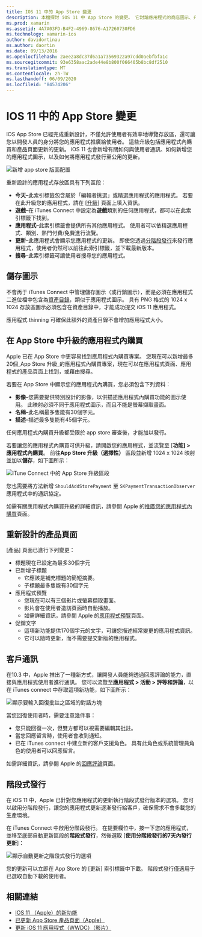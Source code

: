 ```yaml
---
title: IOS 11 中的 App Store 變更
description: 本檔探討 iOS 11 中 App Store 的變更。 它討論應用程式的商店圖示、升級的應用程式內購買、重新設計的產品頁面、客戶通訊和分階段發行。
ms.prod: xamarin
ms.assetid: 4A7A03FD-B4F2-4969-8676-A17260730FD6
ms.technology: xamarin-ios
author: davidortinau
ms.author: daortin
ms.date: 09/13/2016
ms.openlocfilehash: 2aee2a8dc37d6a1a73569322a97cdd0aebfbfa1c
ms.sourcegitcommit: 93e6358aac2ade44e8b800f066405b8bc8df2510
ms.translationtype: MT
ms.contentlocale: zh-TW
ms.lasthandoff: 06/09/2020
ms.locfileid: "84574206"
---
```

# <a name="app-store-changes-in-ios-11"></a>IOS 11 中的 App Store 變更

IOS App Store 已經完成重新設計，不僅允許使用者有效率地導覽存放區，還可讓您以開發人員的身分將您的應用程式推廣給使用者。 這些升級包括應用程式內購買和產品頁面更新的更新。 iOS 11 也會新增有關如何與使用者通訊、如何新增您的應用程式圖示，以及如何將應用程式發行至公用的更新。

![新增 app store 版面配置](app-store-changes-images/image3.jpg)

重新設計的應用程式存放區具有下列區段：

- **今天**–此索引標籤包含屬於「編輯者挑選」或精選應用程式的應用程式。 若要在此升級您的應用程式，請在 [[升級](https://developer.apple.com//contact/app-store/promote/)] 頁面上填入資訊。
- **遊戲**–在 iTunes Connect 中設定為**遊戲**類別的任何應用程式，都可以在此索引標籤下找到。
- **應用程式**–此索引標籤會提供所有其他應用程式。 使用者可以依精選應用程式、類別、熱門付費/免費進行流覽。
- **更新**–此應用程式會顯示您應用程式的更新。 即使您透過[分階段發行](#Phased_Release)來發行應用程式，使用者仍然可以前往此索引標籤，並下載最新版本。
- **搜尋**–此索引標籤可讓使用者搜尋您的應用程式。

## <a name="store-icon"></a>儲存圖示

不會再于 iTunes Connect 中管理儲存圖示（或行銷圖示），而是必須在應用程式二進位檔中包含為[資產目錄](~/ios/app-fundamentals/images-icons/app-icons.md)，類似于應用程式圖示。 具有 PNG 格式的 1024 x 1024 存放區圖示必須包含在資產目錄中，才能成功提交 iOS 11 應用程式。

應用程式 thinning 可確保此額外的資產目錄不會增加應用程式大小。

## <a name="in-app-purchases-promoted-in-the-app-store"></a>在 App Store 中升級的應用程式內購買

Apple 已在 App Store 中更容易找到應用程式內購買專案。 您現在可以新增最多20個_App Store 升級_的應用程式內購買專案，現在可以在應用程式頁面、應用程式的產品頁面上找到，或藉由搜尋。

若要在 App Store 中顯示您的應用程式內購買，您必須包含下列資料：

- **影像**–您需要提供特別設計的影像，以供描述應用程式內購買功能的圖示使用。 此映射必須不同于應用程式圖示，而且不能是螢幕擷取畫面。
- **名稱**–此名稱最多隻能有30個字元。
- **描述**–描述最多隻能有45個字元。

任何應用程式內購買升級都受限於 app store 審查後，才能加以發行。

若要讓您的應用程式內購買可供升級，請開啟您的應用程式，並流覽至 [**功能] > 應用程式內購買**。 前往**App Store 升級（選擇性）** 區段並新增 1024 x 1024 映射並加以**儲存**，如下圖所示：

![ITune Connect 中的 App Store 升級區段](app-store-changes-images/image4.png)

您也需要將方法新增 `ShouldAddStorePayment` 至 `SKPaymentTransactionObserver` 應用程式中的通訊協定。

如需有關應用程式內購買升級的詳細資訊，請參閱 Apple 的[推廣您的應用程式內購買](https://developer.apple.com/app-store/promoting-in-app-purchases/)頁面。

## <a name="redesigned-product-page"></a>重新設計的產品頁面

[產品] 頁面已進行下列變更：

- 標題現在已設定為最多30個字元
- 已新增子標題
  - 它應該是補充標題的簡短摘要。
  - 子標題最多隻能有30個字元
- 應用程式預覽
  - 您現在可以有三個影片或螢幕擷取畫面。
  - 影片會在使用者造訪頁面時自動播放。
  - 如需詳細資訊，請參閱 Apple 的[應用程式預覽](https://developer.apple.com/app-store/app-previews/)頁面。
- 促銷文字
  - 這項新功能提供170個字元的文字，可讓您描述經常變更的應用程式資訊。
  - 它可以隨時更新，而不需要提交新版的應用程式。

## <a name="customer-communication"></a>客戶通訊

在10.3 中，Apple 推出了一種新方式，讓開發人員能夠透過回應評論的能力，直接與應用程式使用者進行通訊。 您可以流覽至**應用程式 > 活動 > 評等和評論**，以在 iTunes connect 中存取這項新功能，如下圖所示：

![顯示要輸入回復批註之區域的對話方塊](app-store-changes-images/image5.png)

當您回復使用者時，需要注意幾件事：

- 您只能回復一次，但雙方都可以視需要編輯其批註。
- 當您回應留言時，使用者會收到通知。
- 已在 iTunes connect 中建立新的客戶支援角色。 具有此角色或系統管理員角色的使用者可以回應留言。

如需詳細資訊，請參閱 Apple 的[回應評論](https://developer.apple.com/app-store/responding-to-reviews/)頁面。

<a name="Phased_Release"></a>

## <a name="phased-release"></a>階段式發行

在 iOS 11 中，Apple 已針對您應用程式的更新執行階段式發行版本的選項。 您可以啟用分階段發行，讓您的應用程式更新逐漸發行給客戶，確保需求不會多載您的生產環境。

在 iTunes Connect 中啟用分階段發行。 在提要欄位中，按一下您的應用程式，並移至底部自動更新區段的**階段式發行**，然後選取 [**使用分階段發行的7天內發行更新**]：

![顯示自動更新之階段式發行的選項](app-store-changes-images/image6.png)

您的更新可以立即在 App Store 的 [更新] 索引標籤中下載。 階段式發行僅適用于已選取自動下載的使用者。

## <a name="related-links"></a>相關連結

- [IOS 11 （Apple）的新功能](https://developer.apple.com/ios/)
- [已更新 App Store 產品頁面（Apple）](https://developer.apple.com/app-store/product-page/)
- [更新 iOS 11 應用程式（WWDC）（影片）](https://developer.apple.com/videos/play/wwdc2017/204/)
